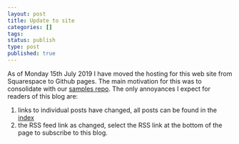 ```yaml
---
layout: post
title: Update to site
categories: []
tags: 
status: publish
type: post
published: true
---
```


As of Monday 15th July 2019 I have moved the hosting for this web site from Squarespace to Github pages.  The main motivation for this was to consolidate with our [samples repo](https://github.com/content-manager-sdk/Community).  The only annoyances I expect for readers of this blog are:
 1. links to individual posts have changed, all posts can be found in the [index](/tag/archive/)
 2. the RSS feed link as changed, select the RSS link at the bottom of the page to subscribe to this blog.
